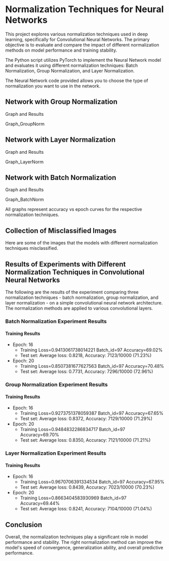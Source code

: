 # Normalization Techniques for Neural Networks

This project explores various normalization techniques used in deep learning, specifically for Convolutional Neural Networks. The primary objective is to evaluate and compare the impact of different normalization methods on model performance and training stability. 

The Python script utilizes PyTorch to implement the Neural Network model and evaluates it using different normalization techniques: Batch Normalization, Group Normalization, and Layer Normalization.

The Neural Network code provided allows you to choose the type of normalization you want to use in the network.

## Network with Group Normalization
Graph and Results

Graph_GroupNorm

## Network with Layer Normalization
Graph and Results

Graph_LayerNorm

## Network with Batch Normalization
Graph and Results

Graph_BatchNorm

All graphs represent accuracy vs epoch curves for the respective normalization techniques.

## Collection of Misclassified Images
Here are some of the images that the models with different normalization techniques misclassified.



## Results of Experiments with Different Normalization Techniques in Convolutional Neural Networks

The following are the results of the experiment comparing three normalization techniques - batch normalization, group normalization, and layer normalization - on a simple convolutional neural network architecture. The normalization methods are applied to various convolutional layers. 

### Batch Normalization Experiment Results


#### Training Results

- Epoch:  16
  - Training Loss=0.9413061738014221 Batch_id=97 Accuracy=69.02%
  - Test set: Average loss: 0.8218, Accuracy: 7123/10000 (71.23%)
- Epoch:  20
  - Training Loss=0.8507381677627563 Batch_id=97 Accuracy=70.48%
  - Test set: Average loss: 0.7731, Accuracy: 7296/10000 (72.96%)

### Group Normalization Experiment Results

#### Training Results

- Epoch:  16
  - Training Loss=0.9273751378059387 Batch_id=97 Accuracy=67.65%
  - Test set: Average loss: 0.8372, Accuracy: 7129/10000 (71.29%)
- Epoch:  20
  - Training Loss=0.9484832286834717 Batch_id=97 Accuracy=69.70%
  - Test set: Average loss: 0.8350, Accuracy: 7121/10000 (71.21%)

### Layer Normalization Experiment Results

#### Training Results

- Epoch:  16
  - Training Loss=0.9670706391334534 Batch_id=97 Accuracy=67.95%
  - Test set: Average loss: 0.8439, Accuracy: 7023/10000 (70.23%)
- Epoch:  20
  - Training Loss=0.8663404583930969 Batch_id=97 Accuracy=69.44%
  - Test set: Average loss: 0.8241, Accuracy: 7104/10000 (71.04%)
 
## Conclusion
Overall, the normalization techniques play a significant role in model performance and stability. The right normalization method can improve the model's speed of convergence, generalization ability, and overall predictive performance.
